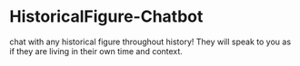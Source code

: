 # HistoricalFigure-Chatbot
chat with any historical figure throughout history! They will speak to you as if they are living in their own time and context. 
